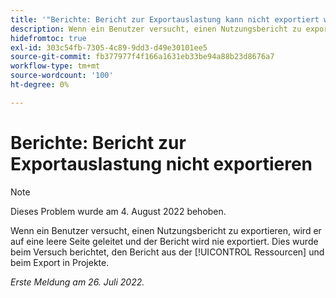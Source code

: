 ```yaml
---
title: '"Berichte: Bericht zur Exportauslastung kann nicht exportiert werden.'
description: Wenn ein Benutzer versucht, einen Nutzungsbericht zu exportieren, wird er auf eine leere Seite geleitet und der Bericht exportiert diesen Bericht nie, wenn er versucht, den Bericht aus der [!UICONTROL resources] und beim Export in Projekte.
hidefromtoc: true
exl-id: 303c54fb-7305-4c89-9dd3-d49e30101ee5
source-git-commit: fb377977f4f166a1631eb33be94a88b23d8676a7
workflow-type: tm+mt
source-wordcount: '100'
ht-degree: 0%

---
```


# Berichte: Bericht zur Exportauslastung nicht exportieren

>[!NOTE]
>
>Dieses Problem wurde am 4. August 2022 behoben.

Wenn ein Benutzer versucht, einen Nutzungsbericht zu exportieren, wird er auf eine leere Seite geleitet und der Bericht wird nie exportiert. Dies wurde beim Versuch berichtet, den Bericht aus der [!UICONTROL Ressourcen] und beim Export in Projekte.

_Erste Meldung am 26. Juli 2022._

